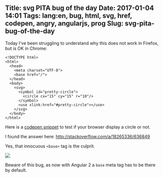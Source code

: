 Title: svg PITA bug of the day
Date: 2017-01-04 14:01
Tags: lang:en, bug, html, svg, href, codepen, angry, angularjs, prog
Slug: svg-pita-bug-of-the-day
---
Today I've been struggling to understand why this does not work in Firefox, but is OK in Chrome:
```
<!DOCTYPE html>
<html>
  <head>
    <meta charset="UTF-8">
    <base href="/">
  </head>
  <body>
    <svg>
      <symbol id="pretty-circle">
        <circle cx="15" cy="15" r="10"/>
      </symbol>
      <use xlink:href="#pretty-circle"></use>
    </svg>
  </body>
</html>
```
Here is a [codepen snippet](http://codepen.io/anon/pen/WRNqxg) to test if your browser display a circle or not.

I found the answer here: <http://stackoverflow.com/a/18265336/636849>

Yes, that innocuous `<base>` tag is the culprit.

<img src="/lucas/wwcb/photos/angry-must-resist.jpeg">

Beware of this bug, as now with Angular 2 a `base` meta tag has to be there by default.
